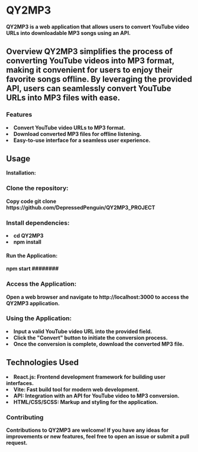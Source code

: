 <h1>QY2MP3</h1>
<b>QY2MP3 is a web application that allows users to convert YouTube video URLs into downloadable MP3 songs using an API.<b/>
<h2>Overview</hh2>
QY2MP3 simplifies the process of converting YouTube videos into MP3 format, making it convenient for users to enjoy their favorite songs offline. By leveraging the provided API, users can seamlessly convert YouTube URLs into MP3 files with ease.

<h3>Features</h3>
<li>Convert YouTube video URLs to MP3 format.</li>
<li>Download converted MP3 files for offline listening.</li>
<li>Easy-to-use interface for a seamless user experience.</li>

<h2>Usage</h2>
Installation:
<h3>Clone the repository:</h3>
Copy code
git clone https://github.com/DepressedPenguin/QY2MP3_PROJECT

<h3>Install dependencies:</h3>
<li>cd QY2MP3</li>
<li>npm install</li>

<h4>Run the Application:</h4>
npm start
########
<h3>Access the Application:</h3>

Open a web browser and navigate to http://localhost:3000 to access the QY2MP3 application.

<h3>Using the Application:</h3>

<li>Input a valid YouTube video URL into the provided field.</li>
<li>Click the "Convert" button to initiate the conversion process.</li>
<li>Once the conversion is complete, download the converted MP3 file.</li>

<h2>Technologies Used</h2>

<li>React.js: Frontend development framework for building user interfaces.</li>
<li>Vite: Fast build tool for modern web development.</li>
<li>API: Integration with an API for YouTube video to MP3 conversion.</li>
<li>HTML/CSS/SCSS: Markup and styling for the application.</li>
<h3>Contributing</h3>

<p>Contributions to QY2MP3 are welcome! If you have any ideas for improvements or new features, feel free to open an issue or submit a pull request.</p>
